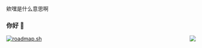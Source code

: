 欸嘿是什么意思啊 

### 你好 👋

<img align="right" src="https://github-readme-stats.vercel.app/api?username=ZhongFuCheng3y&show_icons=true&icon_color=CE1D2D&text_color=718096&bg_color=ffffff&hide_title=true" />


[![roadmap.sh](https://roadmap.sh/card/tall/66f3e323c45e253cb04a16b6?variant=dark&roadmaps=devops%2Capi-design)](https://roadmap.sh)
